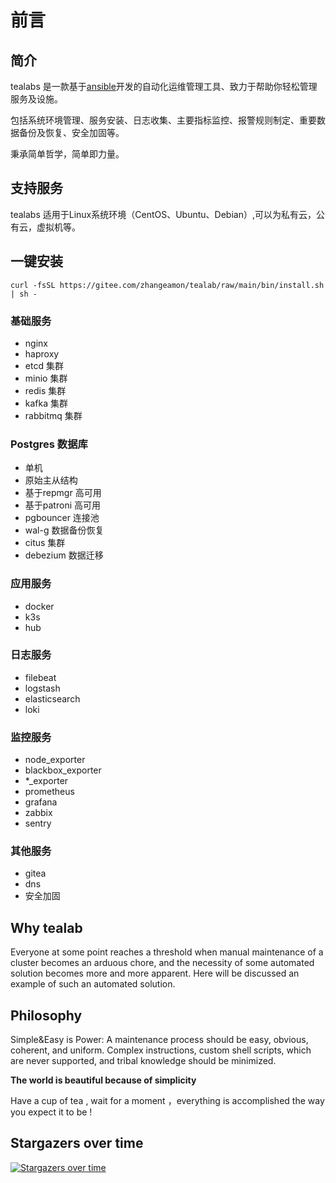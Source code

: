 # 前言

## 简介

tealabs 是一款基于[ansible](https://doc.zhangeamon.top/categories/ansible/)开发的自动化运维管理工具、致力于帮助你轻松管理服务及设施。

包括系统环境管理、服务安装、日志收集、主要指标监控、报警规则制定、重要数据备份及恢复、安全加固等。

秉承简单哲学，简单即力量。

## 支持服务

tealabs 适用于Linux系统环境（CentOS、Ubuntu、Debian）,可以为私有云，公有云，虚拟机等。

## 一键安装
```
curl -fsSL https://gitee.com/zhangeamon/tealab/raw/main/bin/install.sh | sh -
```

### 	基础服务

- nginx
- haproxy
- etcd 集群
- minio 集群
- redis 集群
- kafka 集群
- rabbitmq 集群

### 	Postgres 数据库

- 单机
- 原始主从结构
- 基于repmgr 高可用
- 基于patroni 高可用
- pgbouncer 连接池
- wal-g 数据备份恢复
- citus 集群
- debezium 数据迁移

### 应用服务

- docker
- k3s
- hub

### 	日志服务

- filebeat
- logstash
- elasticsearch
- loki

### 	监控服务

- node_exporter
- blackbox_exporter
- *_exporter
- prometheus
- grafana
- zabbix
- sentry

### 其他服务

- gitea
- dns
- 安全加固

## **Why tealab**

Everyone at some point reaches a threshold when manual maintenance of a cluster becomes an arduous chore, and the necessity of some automated  solution becomes more and more apparent. Here will be discussed an  example of such an automated solution.

## **Philosophy**

Simple&Easy is Power: A maintenance process should be easy, obvious, coherent, and uniform. Complex instructions, custom shell scripts, which are never supported, and tribal knowledge should be minimized.

**The world is beautiful because of simplicity**

Have a cup of tea , wait for a moment ，everything is accomplished the way you expect it to be !  


## Stargazers over time

[![Stargazers over time](https://starchart.cc/bodani/tea.svg)](https://starchart.cc/bodani/tea)